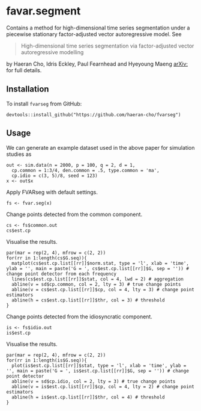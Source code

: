 # favar.segment
Contains a method for high-dimensional time series segmentation under a piecewise stationary factor-adjusted vector autoregressive model. See 

> High-dimensional time series segmentation via factor-adjusted vector autoregressive modelling

by Haeran Cho, Idris Eckley, Paul Fearnhead and Hyeyoung Maeng [arXiv:](https://arxiv.org/abs/) for full details.

## Installation

To install `fvarseg` from GitHub:

```
devtools::install_github("https://github.com/haeran-cho/fvarseg")
```

## Usage

We can generate an example dataset used in the above paper for simulation studies as
```
out <- sim.data(n = 2000, p = 100, q = 2, d = 1,
  cp.common = 1:3/4, den.common = .5, type.common = 'ma', 
  cp.idio = c(3, 5)/8, seed = 123)
x <- out$x
````

Apply FVARseg with default settings.
```
fs <- fvar.seg(x)
```

Change points detected from the common component.
```
cs <- fs$common.out
cs$est.cp
```

Visualise the results.
```
par(mar = rep(2, 4), mfrow = c(2, 2))
for(rr in 1:length(cs$G.seq)){
  matplot(cs$est.cp.list[[rr]]$norm.stat, type = 'l', xlab = 'time', ylab = '', main = paste('G = ', cs$est.cp.list[[rr]]$G, sep = '')) # change point detector from each frequency
  lines(cs$est.cp.list[[rr]]$stat, col = 4, lwd = 2) # aggregation
  abline(v = sd$cp.common, col = 2, lty = 3) # true change points 
  abline(v = cs$est.cp.list[[rr]]$cp, col = 4, lty = 3) # change point estimators 
  abline(h = cs$est.cp.list[[rr]]$thr, col = 3) # threshold
}
```

Change points detected from the idiosyncratic component.
```
is <- fs$idio.out
is$est.cp  
```

Visualise the results.
```
par(mar = rep(2, 4), mfrow = c(2, 2))
for(rr in 1:length(is$G.seq)){
  plot(is$est.cp.list[[rr]]$stat, type = 'l', xlab = 'time', ylab = '', main = paste('G = ', is$est.cp.list[[rr]]$G, sep = '')) # change point detector 
  abline(v = sd$cp.idio, col = 2, lty = 3) # true change points
  abline(v = is$est.cp.list[[rr]]$cp, col = 4, lty = 2) # change point estimators
  abline(h = is$est.cp.list[[rr]]$thr, col = 4) # threshold
}
```

